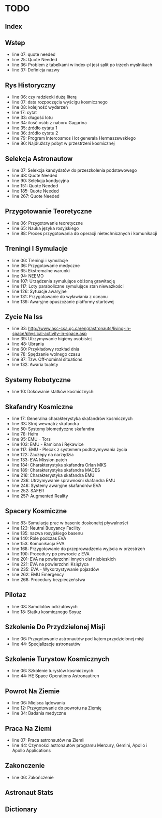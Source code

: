 # TODO

## Index

## Wstep
- line 07: quote needed
- line 25: Quote Needed
- line 36: Problem z tabelkami w index-pl jest split po trzech myślnikach
- line 37: Definicja nazwy

## Rys Historyczny
- line 06: czy radziecki dużą literą
- line 07: data rozpoczęcia wyścigu kosmicznego
- line 08: kolejność wydarzeń
- line 17: cytat
- line 33: długość lotu
- line 34: ilość osób z naboru Gagarina
- line 35: źródło cytatu 1
- line 36: źródło cytatu 2
- line 79: Program Intercosmos i lot generała Hermaszewskiego
- line 86: Najdłuższy pobyt w przestrzeni kosmicznej

## Selekcja Astronautow
- line 07: Selekcja kandydatów do przeszkolenia podstawowego
- line 48: Quote Needed
- line 90: Selekcja kondycyjna
- line 151: Quote Needed
- line 185: Quote Needed
- line 267: Quote Needed

## Przygotowanie Teoretyczne
- line 06: Przygotowanie teoretyczne
- line 65: Nauka języka rosyjskiego
- line 88: Proces przygotowania do operacji nietechnicznych i komunikacji

## Treningi I Symulacje
- line 06: Treningi i symulacje
- line 36: Przygotowanie medyczne
- line 65: Ekstremalne warunki
- line 94: NEEMO
- line 107: Urządzenia symulujące obiżoną grawitację
- line 117: Loty paraboliczne symulujące stan nieważkości
- line 126: Sytuacje awaryjne
- line 131: Przygotowanie do wyławiania z oceanu
- line 139: Awaryjne opuszczanie platformy startowej

## Zycie Na Iss
- line 33: http://www.asc-csa.gc.ca/eng/astronauts/living-in-space/physical-activity-in-space.asp
- line 39: Utrzymywanie higieny osobistej
- line 48: Ubrania
- line 60: Przykładowy rozkład dnia
- line 78: Spędzanie wolnego czasu
- line 87: Tzw. Off-nominal situations.
- line 132: Awaria toalety

## Systemy Robotyczne
- line 10: Dokowanie statków kosmicznych

## Skafandry Kosmiczne
- line 17: Generalna charakterystyka skafandrów kosmicznych
- line 33: Strój wewnątrz skafandra
- line 50: Systemy biomedyczne skafandra
- line 78: Hełm
- line 95: EMU - Tors
- line 103: EMU - Ramiona i Rękawice
- line 117: EMU - Plecak z systemem podtrzymywania życia
- line 122: Zaczepy na narzędzia
- line 133: EVA Mission patch
- line 184: Charakterystyka skafandra Orlan MKS
- line 189: Charakterystyka skafandra MACES
- line 216: Charakterystyka skafandra EMU
- line 236: Utrzymywanie sprawnośni skafandra EMU
- line 246: Systemy awaryjne skafandrów EVA
- line 252: SAFER
- line 257: Augmented Reality

## Spacery Kosmiczne
- line 83: Symulacja prac w basenie doskonałej pływalności
- line 123: Neutral Buoyancy Facility
- line 135: nazwa rosyjskiego basenu
- line 140: Role podczas EVA
- line 153: Komunikacja EVA
- line 168: Przygotowanie do przeprowadzenia wyjścia w przestrzeń
- line 190: Procedury po powrocie z EVA
- line 201: EVA na powierzchni innych ciał niebieskich
- line 221: EVA na powierzchni Księżyca
- line 235: EVA - Wykorzystywanie pojazdów
- line 262: EMU Emergency
- line 268: Procedury bezpieczeństwa

## Pilotaz
- line 08: Samolotów odrzutowych
- line 18: Statku kosmicznego Soyuz

## Szkolenie Do Przydzielonej Misji
- line 06: Przygotowanie astronautów pod kątem przydzielonej misji
- line 44: Specjalizacje astronautów

## Szkolenie Turystow Kosmicznych
- line 06: Szkolenie turystów kosmicznych
- line 44: HE Space Operations Astronautiren

## Powrot Na Ziemie
- line 06: Miejsca lądowania
- line 12: Przygotowanie do powrotu na Ziemię
- line 34: Badania medyczne

## Praca Na Ziemi
- line 07: Praca astronautów na Ziemii
- line 44: Czynności astronautów programu Mercury, Gemini, Apollo i Apollo Applications

## Zakonczenie
- line 06: Zakończenie

## Astronaut Stats

## Dictionary
